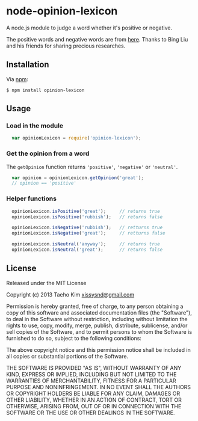 # node-opinion-lexicon

A node.js module to judge a word whether it's positive or negative.

The positive words and negative words are from [here](http://www.cs.uic.edu/~liub/FBS/sentiment-analysis.html). Thanks to Bing Liu and his friends for sharing precious researches.


## Installation

Via [npm](https://npmjs.org):

    $ npm install opinion-lexicon


## Usage

### Load in the module
```javascript
  var opinionLexicon = require('opinion-lexicon');
```

### Get the opinion from a word
The `getOpinion` function returns `'positive'`, `'negative'` or `'neutral'`.
```javascript
  var opinion = opinionLexicon.getOpinion('great');
  // opinion == 'positive'
```

### Helper functions
```javascript
  opinionLexicon.isPositive('great');     // returns true
  opinionLexicon.isPositive('rubbish');   // returns false

  opinionLexicon.isNegative('rubbish');   // retturns true
  opinionLexicon.isNegative('great');     // retturns false

  opinionLexicon.isNeutral('anyway');     // returns true
  opinionLexicon.isNeutral('great');      // returns false
```


## License

Released under the MIT License

Copyright (c) 2013 Taeho Kim <xissysnd@gmail.com>

Permission is hereby granted, free of charge, to any person obtaining a copy
of this software and associated documentation files (the "Software"), to deal
in the Software without restriction, including without limitation the rights
to use, copy, modify, merge, publish, distribute, sublicense, and/or sell
copies of the Software, and to permit persons to whom the Software is
furnished to do so, subject to the following conditions:

The above copyright notice and this permission notice shall be included in
all copies or substantial portions of the Software.

THE SOFTWARE IS PROVIDED "AS IS", WITHOUT WARRANTY OF ANY KIND, EXPRESS OR IMPLIED, INCLUDING BUT NOT LIMITED TO THE WARRANTIES OF MERCHANTABILITY, FITNESS FOR A PARTICULAR PURPOSE AND NONINFRINGEMENT. IN NO EVENT SHALL THE AUTHORS OR COPYRIGHT HOLDERS BE LIABLE FOR ANY CLAIM, DAMAGES OR OTHER LIABILITY, WHETHER IN AN ACTION OF CONTRACT, TORT OR OTHERWISE, ARISING FROM, OUT OF OR IN CONNECTION WITH THE SOFTWARE OR THE USE OR OTHER DEALINGS IN THE SOFTWARE.
